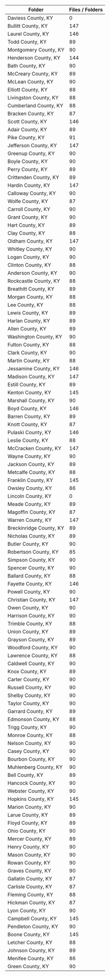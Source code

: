 | Folder                  |   Files / Folders |
|-------------------------|-------------------|
| Daviess County, KY      |                 0 |
| Bullitt County, KY      |               147 |
| Laurel County, KY       |               146 |
| Todd County, KY         |                89 |
| Montgomery County, KY   |                90 |
| Henderson County, KY    |               144 |
| Bath County, KY         |                90 |
| McCreary County, KY     |                89 |
| McLean County, KY       |                90 |
| Elliott County, KY      |                88 |
| Livingston County, KY   |                88 |
| Cumberland County, KY   |                88 |
| Bracken County, KY      |                87 |
| Scott County, KY        |               146 |
| Adair County, KY        |                89 |
| Pike County, KY         |                91 |
| Jefferson County, KY    |               147 |
| Greenup County, KY      |                90 |
| Boyle County, KY        |                90 |
| Perry County, KY        |                89 |
| Crittenden County, KY   |                89 |
| Hardin County, KY       |               147 |
| Calloway County, KY     |                90 |
| Wolfe County, KY        |                87 |
| Carroll County, KY      |                90 |
| Grant County, KY        |                90 |
| Hart County, KY         |                89 |
| Clay County, KY         |                88 |
| Oldham County, KY       |               147 |
| Whitley County, KY      |                90 |
| Logan County, KY        |                90 |
| Clinton County, KY      |                88 |
| Anderson County, KY     |                90 |
| Rockcastle County, KY   |                88 |
| Breathitt County, KY    |                89 |
| Morgan County, KY       |                88 |
| Lee County, KY          |                88 |
| Lewis County, KY        |                89 |
| Harlan County, KY       |                89 |
| Allen County, KY        |                89 |
| Washington County, KY   |                90 |
| Fulton County, KY       |                88 |
| Clark County, KY        |                90 |
| Martin County, KY       |                88 |
| Jessamine County, KY    |               146 |
| Madison County, KY      |               147 |
| Estill County, KY       |                89 |
| Kenton County, KY       |               145 |
| Marshall County, KY     |                90 |
| Boyd County, KY         |               146 |
| Barren County, KY       |                89 |
| Knott County, KY        |                87 |
| Pulaski County, KY      |               146 |
| Leslie County, KY       |                88 |
| McCracken County, KY    |               147 |
| Wayne County, KY        |                90 |
| Jackson County, KY      |                89 |
| Metcalfe County, KY     |                88 |
| Franklin County, KY     |               145 |
| Owsley County, KY       |                86 |
| Lincoln County, KY      |                 0 |
| Meade County, KY        |                89 |
| Magoffin County, KY     |                87 |
| Warren County, KY       |               147 |
| Breckinridge County, KY |                89 |
| Nicholas County, KY     |                89 |
| Butler County, KY       |                90 |
| Robertson County, KY    |                85 |
| Simpson County, KY      |                90 |
| Spencer County, KY      |                90 |
| Ballard County, KY      |                88 |
| Fayette County, KY      |               146 |
| Powell County, KY       |                90 |
| Christian County, KY    |               147 |
| Owen County, KY         |                90 |
| Harrison County, KY     |                90 |
| Trimble County, KY      |                88 |
| Union County, KY        |                89 |
| Grayson County, KY      |                89 |
| Woodford County, KY     |                90 |
| Lawrence County, KY     |                88 |
| Caldwell County, KY     |                90 |
| Knox County, KY         |                89 |
| Carter County, KY       |                90 |
| Russell County, KY      |                90 |
| Shelby County, KY       |                90 |
| Taylor County, KY       |                90 |
| Garrard County, KY      |                89 |
| Edmonson County, KY     |                88 |
| Trigg County, KY        |                90 |
| Monroe County, KY       |                88 |
| Nelson County, KY       |                90 |
| Casey County, KY        |                90 |
| Bourbon County, KY      |                90 |
| Muhlenberg County, KY   |                90 |
| Bell County, KY         |                89 |
| Hancock County, KY      |                90 |
| Webster County, KY      |                90 |
| Hopkins County, KY      |               145 |
| Marion County, KY       |                90 |
| Larue County, KY        |                89 |
| Floyd County, KY        |                89 |
| Ohio County, KY         |                90 |
| Mercer County, KY       |                89 |
| Henry County, KY        |                90 |
| Mason County, KY        |                90 |
| Rowan County, KY        |                90 |
| Graves County, KY       |                90 |
| Gallatin County, KY     |                87 |
| Carlisle County, KY     |                87 |
| Fleming County, KY      |                88 |
| Hickman County, KY      |                87 |
| Lyon County, KY         |                90 |
| Campbell County, KY     |               145 |
| Pendleton County, KY    |                90 |
| Boone County, KY        |               145 |
| Letcher County, KY      |                88 |
| Johnson County, KY      |                89 |
| Menifee County, KY      |                86 |
| Green County, KY        |                90 |